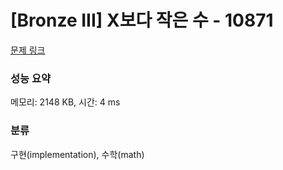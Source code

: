 # [Bronze III] X보다 작은 수 - 10871 

[문제 링크](https://www.acmicpc.net/problem/10871) 

### 성능 요약

메모리: 2148 KB, 시간: 4 ms

### 분류

구현(implementation), 수학(math)

